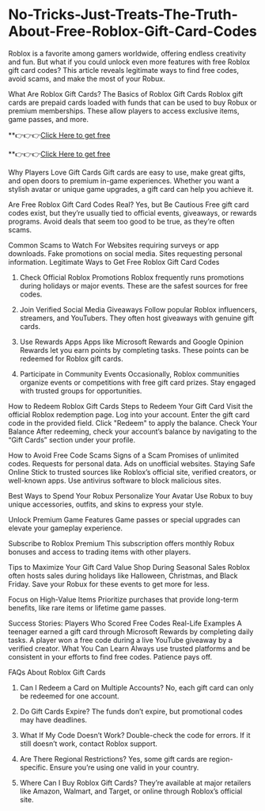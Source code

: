 # No-Tricks-Just-Treats-The-Truth-About-Free-Roblox-Gift-Card-Codes
Roblox is a favorite among gamers worldwide, offering endless creativity and fun. But what if you could unlock even more features with free Roblox gift card codes? This article reveals legitimate ways to find free codes, avoid scams, and make the most of your Robux.

What Are Roblox Gift Cards?
The Basics of Roblox Gift Cards
Roblox gift cards are prepaid cards loaded with funds that can be used to buy Robux or premium memberships. These allow players to access exclusive items, game passes, and more.

**👉👉👉[Click Here to get free](https://unique.giftcardshopzone.com/robloxgiftcard/roblsidkh-klasf-ej-sdfkief.html)

**👉👉👉[Click Here to get free](https://unique.giftcardshopzone.com/robloxgiftcard/roblsidkh-klasf-ej-sdfkief.html)

Why Players Love Gift Cards
Gift cards are easy to use, make great gifts, and open doors to premium in-game experiences. Whether you want a stylish avatar or unique game upgrades, a gift card can help you achieve it.

Are Free Roblox Gift Card Codes Real?
Yes, but Be Cautious
Free gift card codes exist, but they’re usually tied to official events, giveaways, or rewards programs. Avoid deals that seem too good to be true, as they’re often scams.

Common Scams to Watch For
Websites requiring surveys or app downloads.
Fake promotions on social media.
Sites requesting personal information.
Legitimate Ways to Get Free Roblox Gift Card Codes
1. Check Official Roblox Promotions
Roblox frequently runs promotions during holidays or major events. These are the safest sources for free codes.

2. Join Verified Social Media Giveaways
Follow popular Roblox influencers, streamers, and YouTubers. They often host giveaways with genuine gift cards.

3. Use Rewards Apps
Apps like Microsoft Rewards and Google Opinion Rewards let you earn points by completing tasks. These points can be redeemed for Roblox gift cards.

4. Participate in Community Events
Occasionally, Roblox communities organize events or competitions with free gift card prizes. Stay engaged with trusted groups for opportunities.

How to Redeem Roblox Gift Cards
Steps to Redeem Your Gift Card
Visit the official Roblox redemption page.
Log into your account.
Enter the gift card code in the provided field.
Click "Redeem" to apply the balance.
Check Your Balance
After redeeming, check your account’s balance by navigating to the “Gift Cards” section under your profile.

How to Avoid Free Code Scams
Signs of a Scam
Promises of unlimited codes.
Requests for personal data.
Ads on unofficial websites.
Staying Safe Online
Stick to trusted sources like Roblox’s official site, verified creators, or well-known apps. Use antivirus software to block malicious sites.

Best Ways to Spend Your Robux
Personalize Your Avatar
Use Robux to buy unique accessories, outfits, and skins to express your style.

Unlock Premium Game Features
Game passes or special upgrades can elevate your gameplay experience.

Subscribe to Roblox Premium
This subscription offers monthly Robux bonuses and access to trading items with other players.

Tips to Maximize Your Gift Card Value
Shop During Seasonal Sales
Roblox often hosts sales during holidays like Halloween, Christmas, and Black Friday. Save your Robux for these events to get more for less.

Focus on High-Value Items
Prioritize purchases that provide long-term benefits, like rare items or lifetime game passes.

Success Stories: Players Who Scored Free Codes
Real-Life Examples
A teenager earned a gift card through Microsoft Rewards by completing daily tasks.
A player won a free code during a live YouTube giveaway by a verified creator.
What You Can Learn
Always use trusted platforms and be consistent in your efforts to find free codes. Patience pays off.

FAQs About Roblox Gift Cards
1. Can I Redeem a Card on Multiple Accounts?
No, each gift card can only be redeemed for one account.

2. Do Gift Cards Expire?
The funds don’t expire, but promotional codes may have deadlines.

3. What If My Code Doesn’t Work?
Double-check the code for errors. If it still doesn’t work, contact Roblox support.

4. Are There Regional Restrictions?
Yes, some gift cards are region-specific. Ensure you’re using one valid in your country.

5. Where Can I Buy Roblox Gift Cards?
They’re available at major retailers like Amazon, Walmart, and Target, or online through Roblox’s official site.
